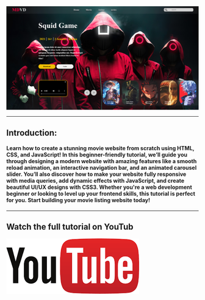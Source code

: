 
<a href="https://www.youtube.com/watch?v=qOODrGaAZNU&list=PL67b5wgxuUtAP2ckCBi-ryBaZnRZi2nTj" target="_blank">
  <img src="./image/Thumbnail.png" alt="Thumbnail"/>
</a>


---
## Introduction: 
#### Learn how to create a stunning movie website from scratch using HTML, CSS, and JavaScript! In this beginner-friendly tutorial, we’ll guide you through designing a modern website with amazing features like a smooth reload animation, an interactive navigation bar, and an animated carousel slider. You’ll also discover how to make your website fully responsive with media queries, add dynamic effects with JavaScript, and create beautiful UI/UX designs with CSS3. Whether you're a web development beginner or looking to level up your frontend skills, this tutorial is perfect for you. Start building your movie listing website today!


---
## Watch the full tutorial on YouTub
<a href="https://www.youtube.com/watch?v=qOODrGaAZNU&list=PL67b5wgxuUtAP2ckCBi-ryBaZnRZi2nTj">
  <img src="./image/youtube-ligo.png" alt="youtube"/>
</a>